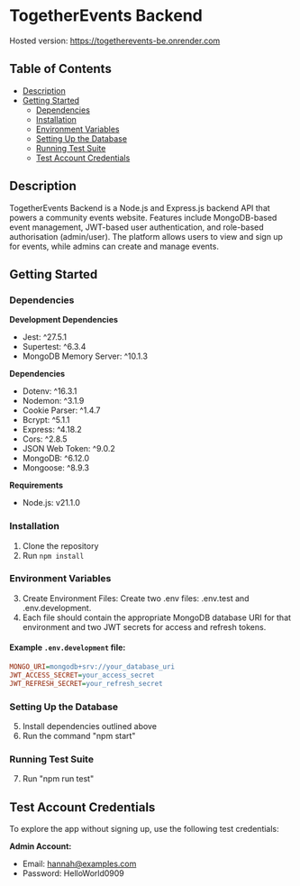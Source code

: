 # TogetherEvents Backend

Hosted version: https://togetherevents-be.onrender.com

## Table of Contents
- [Description](#description)
- [Getting Started](#getting-started)
  - [Dependencies](#dependencies)
  - [Installation](#installation)
  - [Environment Variables](#environment-variables)
  - [Setting Up the Database](#setting-up-the-database)
  - [Running Test Suite](#running-test-suite)
  - [Test Account Credentials](#test-account-credentials)

## Description

TogetherEvents Backend is a Node.js and Express.js backend API that powers a community events website. Features include MongoDB-based event management, JWT-based user authentication, and role-based authorisation (admin/user). The platform allows users to view and sign up for events, while admins can create and manage events.

## Getting Started

### Dependencies

**Development Dependencies**
- Jest: ^27.5.1  
- Supertest: ^6.3.4  
- MongoDB Memory Server: ^10.1.3  

**Dependencies**
- Dotenv: ^16.3.1  
- Nodemon: ^3.1.9  
- Cookie Parser: ^1.4.7  
- Bcrypt: ^5.1.1  
- Express: ^4.18.2  
- Cors: ^2.8.5  
- JSON Web Token: ^9.0.2  
- MongoDB: ^6.12.0  
- Mongoose: ^8.9.3  

**Requirements**
- Node.js: v21.1.0  

### Installation

1. Clone the repository  
2. Run `npm install`  

### Environment Variables

3. Create Environment Files: Create two .env files: .env.test and .env.development.
4. Each file should contain the appropriate MongoDB database URI for that environment and two JWT secrets for access and refresh tokens.

#### Example `.env.development` file:
```ini
MONGO_URI=mongodb+srv://your_database_uri
JWT_ACCESS_SECRET=your_access_secret
JWT_REFRESH_SECRET=your_refresh_secret
```

### Setting Up the Database

5. Install dependencies outlined above
6. Run the command "npm start"

### Running Test Suite

7. Run "npm run test"

## Test Account Credentials

To explore the app without signing up, use the following test credentials:

**Admin Account:**  
- Email: hannah@examples.com 
- Password: HelloWorld0909  
